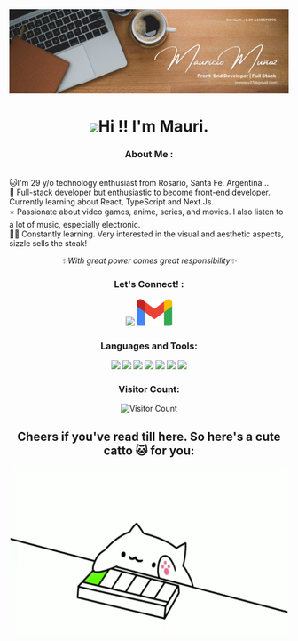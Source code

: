 <!-- Intro -->

<img src="https://github.com/jmauriciom/image/blob/main/1.png" />
<h1 align="center"><img src="https://raw.githubusercontent.com/MartinHeinz/MartinHeinz/master/wave.gif" width="30px">Hi  !! I'm Mauri.</h1>
<h3 align="center">About Me :</h3>  
 <p>
<br>🐱I'm 29 y/o technology enthusiast from Rosario, Santa Fe. Argentina...
<br>💫 Full-stack developer but enthusiastic to become front-end developer. Currently learning about React, TypeScript and Next.Js.
<br>⭐ Passionate about video games, anime, series, and movies. I also listen to a lot of music, especially electronic.
<br>👩‍💻 Constantly learning. Very interested in the visual and aesthetic aspects, sizzle sells the steak!
 <br> <p align="center"><i>✨With great power comes great responsibility✨</i></p>
 </p>

<!-- Socials --> 

<h3 align="center">Let's Connect! :</h3>  
<div align="center">
<a href="https://www.linkedin.com/in/juan-mauricio-mu%C3%B1oz-0584b4237/" target="blank"><img src="https://cdn.jsdelivr.net/gh/devicons/devicon/icons/linkedin/linkedin-original.svg" style="height: 3rem"/></a>

<a href="mailto:jmmdev23@gmail.com" target="blank">
<img src="https://github.com/mahiiverse1/mahiiverse1/blob/main/Gmail_Logo_256px.png" style="height: 3rem"/>
</a>

</div>

<!-- Tech Stack --> 

<h3 align="Center">Languages and Tools:</h3>  
<p align="center">
  <img src="https://cdn.jsdelivr.net/gh/devicons/devicon/icons/html5/html5-original-wordmark.svg" style="height: 4rem"/>
  <img src="https://cdn.jsdelivr.net/gh/devicons/devicon/icons/css3/css3-original-wordmark.svg" style="height: 4rem"/>
  <img src="https://cdn.jsdelivr.net/gh/devicons/devicon/icons/javascript/javascript-plain.svg" style="height: 4rem"/>
  <img src="https://cdn.jsdelivr.net/gh/devicons/devicon/icons/bootstrap/bootstrap-plain-wordmark.svg"  style="height: 4rem"/>
  <img src="https://cdn.jsdelivr.net/gh/devicons/devicon/icons/react/react-original.svg" style="height: 4rem"/>
  <img src="https://cdn.jsdelivr.net/gh/devicons/devicon/icons/tailwindcss/tailwindcss-original-wordmark.svg" style="height: 4rem"/>
  <img src="https://cdn.jsdelivr.net/gh/devicons/devicon/icons/nextjs/nextjs-original-wordmark.svg" style="height: 4rem"/>
</p>



<!-- Visitor count -->
<div align="center">
<h3 align="center">Visitor Count: </h3> 

![Visitor Count](https://profile-counter.glitch.me/jmauriciom/count.svg)

 </div>

<!-- Catto gifs -->

<h2 align="center">Cheers if you've read till here. So here's a cute catto 🐱 for you:</h2>

<div align="center">
    <img src="https://github.com/mahiiverse1/mahiiverse1/blob/main/bongo-cat.gif" width="500" height="300"/>
      
</div>
